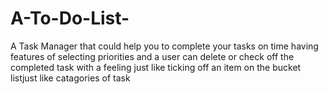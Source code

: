 # A-To-Do-List-
A Task Manager that could help you to complete your tasks on time having features of selecting priorities and a user can delete or check off the completed task with a feeling just like ticking off an item on the bucket listjust like  catagories of task 
